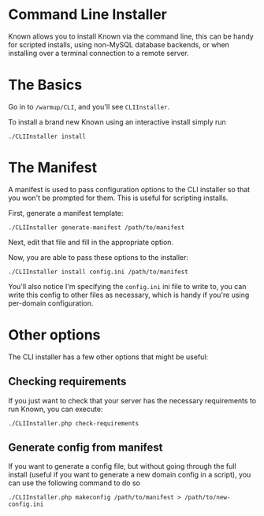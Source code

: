 # Command Line Installer

Known allows you to install Known via the command line, this can be handy for scripted installs, using non-MySQL database backends, or when installing over a terminal connection to a remote server.

# The Basics

Go in to ```/warmup/CLI```, and you'll see ```CLIInstaller```.

To install a brand new Known using an interactive install simply run 

```
./CLIInstaller install
```

# The Manifest

A manifest is used to pass configuration options to the CLI installer so that you won't be prompted for them. This is useful for scripting installs.

First, generate a manifest template:

```
./CLIInstaller generate-manifest /path/to/manifest
```

Next, edit that file and fill in the appropriate option.

Now, you are able to pass these options to the installer:

```
./CLIInstaller install config.ini /path/to/manifest
```

You'll also notice I'm specifying the ```config.ini``` ini file to write to, you can write this config to other files as necessary, which is handy if you're using per-domain configuration.

# Other options

The CLI installer has a few other options that might be useful:

## Checking requirements

If you just want to check that your server has the necessary requirements to run Known, you can execute:

```
./CLIInstaller.php check-requirements
```

## Generate config from manifest

If you want to generate a config file, but without going through the full install (useful if you want to generate a new domain config in a script), you can use the following command to do so

```
./CLIInstaller.php makeconfig /path/to/manifest > /path/to/new-config.ini
```